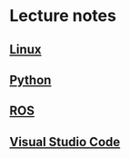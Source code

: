 # Lecture notes

## [Linux](./unix/Home.md)

## [Python](./python/Home.md)

## [ROS](./ros/Home.md)

## [Visual Studio Code](./vscode/visual_studio_code.md)
